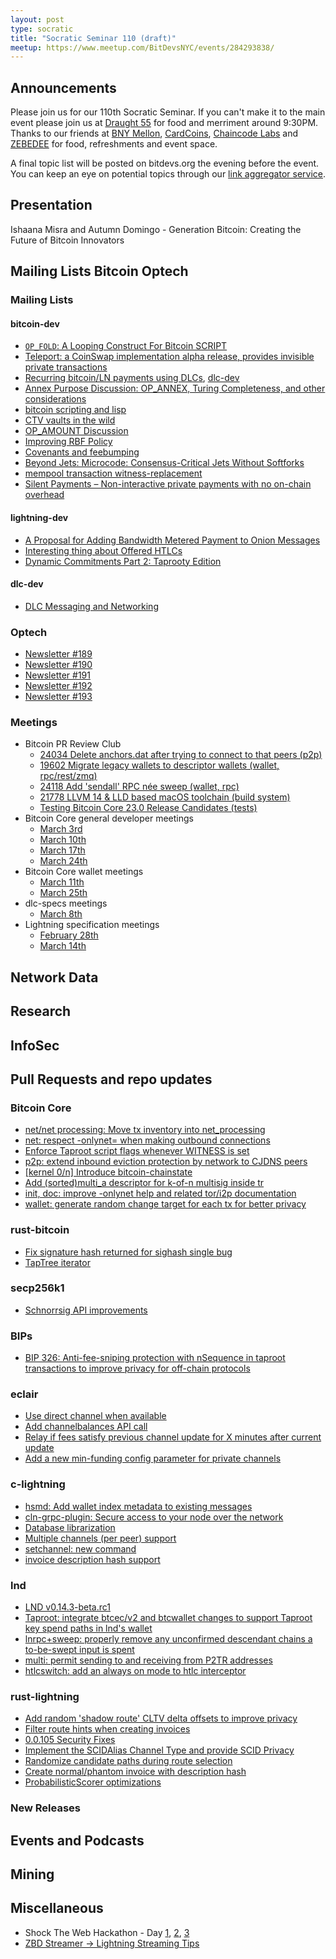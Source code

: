 ```yaml
---
layout: post
type: socratic
title: "Socratic Seminar 110 (draft)"
meetup: https://www.meetup.com/BitDevsNYC/events/284293838/
---
```


## Announcements

Please join us for our 110th Socratic Seminar. If you can't make it to the main event please join us at [Draught 55](https://www.draught55.com/) for food and merriment around 9:30PM. Thanks to our friends at [BNY Mellon](https://www.bnymellon.com/), [CardCoins](https://cardcoins.co), [Chaincode Labs](https://chaincode.com) and [ZEBEDEE](https://zebedee.io/) for food, refreshments and event space.

A final topic list will be posted on bitdevs.org the evening before the event. You can keep an eye on potential topics through our [link aggregator service](https://www.zotero.org/groups/691739/devsny/collections/CZTCM32M).

## Presentation

Ishaana Misra and Autumn Domingo - Generation Bitcoin: Creating the Future of Bitcoin Innovators

## Mailing Lists  Bitcoin Optech

### Mailing Lists

#### bitcoin-dev

- [`OP_FOLD`: A Looping Construct For Bitcoin SCRIPT](https://lists.linuxfoundation.org/pipermail/bitcoin-dev/2022-February/020021.html)
- [Teleport: a CoinSwap implementation alpha release, provides invisible private transactions](https://lists.linuxfoundation.org/pipermail/bitcoin-dev/2022-February/020026.html)
- [Recurring bitcoin/LN payments using DLCs](https://lists.linuxfoundation.org/pipermail/bitcoin-dev/2022-March/020035.html), [dlc-dev](https://mailmanlists.org/pipermail/dlc-dev/2022-March/000126.html)
- [Annex Purpose Discussion: OP_ANNEX, Turing Completeness, and other considerations](https://lists.linuxfoundation.org/pipermail/bitcoin-dev/2022-March/020045.html)
- [bitcoin scripting and lisp](https://lists.linuxfoundation.org/pipermail/bitcoin-dev/2022-March/020036.html)
- [CTV vaults in the wild](https://lists.linuxfoundation.org/pipermail/bitcoin-dev/2022-March/020067.html)
- [OP_AMOUNT Discussion](https://lists.linuxfoundation.org/pipermail/bitcoin-dev/2022-March/020084.html)
- [Improving RBF Policy](https://lists.linuxfoundation.org/pipermail/bitcoin-dev/2022-March/020095.html)
- [Covenants and feebumping](https://lists.linuxfoundation.org/pipermail/bitcoin-dev/2022-March/020122.html)
- [Beyond Jets: Microcode: Consensus-Critical Jets Without Softforks](https://lists.linuxfoundation.org/pipermail/bitcoin-dev/2022-March/020158.html)
- [mempool transaction witness-replacement](https://lists.linuxfoundation.org/pipermail/bitcoin-dev/2022-March/020167.html)
- [Silent Payments – Non-interactive private payments with no on-chain overhead](https://lists.linuxfoundation.org/pipermail/bitcoin-dev/2022-March/020180.html)

#### lightning-dev

- [A Proposal for Adding Bandwidth Metered Payment to Onion Messages](https://lists.linuxfoundation.org/pipermail/lightning-dev/2022-February/003498.html)
- [Interesting thing about Offered HTLCs](https://lists.linuxfoundation.org/pipermail/lightning-dev/2022-March/003506.html)
- [Dynamic Commitments Part 2: Taprooty Edition](https://lists.linuxfoundation.org/pipermail/lightning-dev/2022-March/003531.html)

#### dlc-dev

- [DLC Messaging and Networking](https://mailmanlists.org/pipermail/dlc-dev/2022-March/000135.html)

### Optech

- [Newsletter #189](https://bitcoinops.org/en/newsletters/2022/03/02/)
- [Newsletter #190](https://bitcoinops.org/en/newsletters/2022/03/09/)
- [Newsletter #191](https://bitcoinops.org/en/newsletters/2022/03/16/)
- [Newsletter #192](https://bitcoinops.org/en/newsletters/2022/03/23/)
- [Newsletter #193](https://bitcoinops.org/en/newsletters/2022/03/30/)

### Meetings
- Bitcoin PR Review Club
  - [24034 Delete anchors.dat after trying to connect to that peers (p2p)](https://bitcoincore.reviews/24034)
  - [19602 Migrate legacy wallets to descriptor wallets (wallet, rpc/rest/zmq)](https://bitcoincore.reviews/19602)
  - [24118 Add 'sendall' RPC née sweep (wallet, rpc)](https://bitcoincore.reviews/24118)
  - [21778 LLVM 14 & LLD based macOS toolchain (build system)](https://bitcoincore.reviews/21778)
  - [Testing Bitcoin Core 23.0 Release Candidates (tests)](https://bitcoincore.reviews/v23-rc-testing)
- Bitcoin Core general developer meetings
  - [March 3rd](https://www.erisian.com.au/bitcoin-core-dev/log-2022-03-03.html#l-208)
  - [March 10th](https://www.erisian.com.au/bitcoin-core-dev/log-2022-03-10.html#l-464)
  - [March 17th](https://www.erisian.com.au/bitcoin-core-dev/log-2022-03-17.html#l-370)
  - [March 24th](https://www.erisian.com.au/bitcoin-core-dev/log-2022-03-24.html#l-443)
- Bitcoin Core wallet meetings
  - [March 11th](https://www.erisian.com.au/bitcoin-core-dev/log-2022-03-11.html#l-390)
  - [March 25th](https://www.erisian.com.au/bitcoin-core-dev/log-2022-03-25.html#l-359)
- dlc-specs meetings
  - [March 8th](https://github.com/discreetlogcontracts/dlcspecs/pull/190)
- Lightning specification meetings
  - [February 28th](https://simplelightning.com/lightning-spec-meeting-2-28-22.html)
  - [March 14th](https://simplelightning.com/lightning-spec-meeting-03-14-22.html)

## Network Data

## Research

## InfoSec

## Pull Requests and repo updates

### Bitcoin Core

- [net/net processing: Move tx inventory into net_processing](https://github.com/bitcoin/bitcoin/issues/19398)
- [net: respect -onlynet= when making outbound connections](https://github.com/bitcoin/bitcoin/pull/22834)
- [Enforce Taproot script flags whenever WITNESS is set](https://github.com/bitcoin/bitcoin/pull/23536)
- [p2p: extend inbound eviction protection by network to CJDNS peers ](https://github.com/bitcoin/bitcoin/pull/24165)
- [[kernel 0/n] Introduce bitcoin-chainstate](https://github.com/bitcoin/bitcoin/pull/24304)
- [Add (sorted)multi_a descriptor for k-of-n multisig inside tr](https://github.com/bitcoin/bitcoin/pull/24043)
- [init, doc: improve -onlynet help and related tor/i2p documentation](https://github.com/bitcoin/bitcoin/pull/24468)
- [wallet: generate random change target for each tx for better privacy](https://github.com/bitcoin/bitcoin/pull/24494)

### rust-bitcoin

- [Fix signature hash returned for sighash single bug](https://github.com/rust-bitcoin/rust-bitcoin/pull/860)
- [TapTree iterator](https://github.com/rust-bitcoin/rust-bitcoin/pull/901)

### secp256k1

- [Schnorrsig API improvements](https://github.com/bitcoin-core/secp256k1/pull/1089)

### BIPs

- [BIP 326: Anti-fee-sniping protection with nSequence in taproot transactions to improve privacy for off-chain protocols](https://github.com/bitcoin/bips/pull/1269)

### eclair

- [Use direct channel when available](https://github.com/ACINQ/eclair/pull/2192)
- [Add channelbalances API call](https://github.com/ACINQ/eclair/pull/2196)
- [Relay if fees satisfy previous channel update for X minutes after current update](https://github.com/ACINQ/eclair/pull/2201)
- [Add a new min-funding config parameter for private channels](https://github.com/ACINQ/eclair/pull/2203)

### c-lightning

- [hsmd: Add wallet index metadata to existing messages](https://github.com/ElementsProject/lightning/pull/4993)
- [cln-grpc-plugin: Secure access to your node over the network](https://github.com/ElementsProject/lightning/pull/5013)
- [Database librarization](https://github.com/ElementsProject/lightning/pull/5017)
- [Multiple channels (per peer) support](https://github.com/ElementsProject/lightning/pull/5078)
- [setchannel: new command](https://github.com/ElementsProject/lightning/pull/5103)
- [invoice description hash support](https://github.com/ElementsProject/lightning/pull/5121)

### lnd

- [LND v0.14.3-beta.rc1](https://github.com/lightningnetwork/lnd/tree/v0.14.3-beta.rc1)
- [Taproot: integrate btcec/v2 and btcwallet changes to support Taproot key spend paths in lnd's wallet](https://github.com/lightningnetwork/lnd/pull/6263)
- [lnrpc+sweep: properly remove any unconfirmed descendant chains a to-be-swept input is spent](https://github.com/lightningnetwork/lnd/pull/6274)
- [multi: permit sending to and receiving from P2TR addresses](https://github.com/lightningnetwork/lnd/issues/6266)
- [htlcswitch: add an always on mode to htlc interceptor](https://github.com/lightningnetwork/lnd/pull/6232)

### rust-lightning

- [Add random 'shadow route' CLTV delta offsets to improve privacy](https://github.com/lightningdevkit/rust-lightning/pull/1286)
- [Filter route hints when creating invoices](https://github.com/lightningdevkit/rust-lightning/pull/1325)
- [0.0.105 Security Fixes](https://github.com/lightningdevkit/rust-lightning/pull/1339)
- [Implement the SCIDAlias Channel Type and provide SCID Privacy](https://github.com/lightningdevkit/rust-lightning/pull/1351)
- [Randomize candidate paths during route selection](https://github.com/lightningdevkit/rust-lightning/pull/1359)
- [Create normal/phantom invoice with description hash](https://github.com/lightningdevkit/rust-lightning/pull/1361)
- [ProbabilisticScorer optimizations](https://github.com/lightningdevkit/rust-lightning/pull/1375)

### New Releases

## Events and Podcasts

## Mining

## Miscellaneous

- Shock The Web Hackathon - Day [1](https://www.youtube.com/watch?v=yJ6q7XxBhJY), [2](https://www.youtube.com/watch?v=mx5LI4vPnvo), [3](https://www.youtube.com/watch?v=vVMFSQFkdrc)
- [ZBD Streamer -> Lightning Streaming Tips](https://twitter.com/zebedeeio/status/1508824660795969536)


